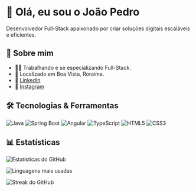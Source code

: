 # 👋 Olá, eu sou o João Pedro

Desenvolvedor Full-Stack apaixonado por criar soluções digitais escaláveis e eficientes.

## 🧠 Sobre mim

- 👨‍💻 Trabalhando e se especializando Full-Stack.
- 📍 Localizado em Boa Vista, Roraima.
- 💼 [LinkedIn](https://www.linkedin.com/in/joão-pedro-da-costa-lima-75323021b)
- 📸 [Instagram](https://www.instagram.com/joaopedro_kmd) 
## 🛠️ Tecnologias & Ferramentas

![Java](https://img.shields.io/badge/Java-007396?style=flat-square&logo=java&logoColor=white)
![Spring Boot](https://img.shields.io/badge/Spring%20Boot-6DB33F?style=flat-square&logo=springboot&logoColor=white)
![Angular](https://img.shields.io/badge/Angular-DD0031?style=flat-square&logo=angular&logoColor=white)
![TypeScript](https://img.shields.io/badge/TypeScript-007ACC?style=flat-square&logo=typescript&logoColor=white)
![HTML5](https://img.shields.io/badge/HTML5-E34F26?style=flat-square&logo=html5&logoColor=white)
![CSS3](https://img.shields.io/badge/CSS3-1572B6?style=flat-square&logo=css3&logoColor=white)

## 📊 Estatísticas

![Estatísticas do GitHub](https://github-readme-stats.vercel.app/api?username=joaopedrokmd&show_icons=true&theme=transparent)

![Linguagens mais usadas](https://github-readme-stats.vercel.app/api/top-langs/?username=joaopedrokmd&layout=compact&theme=transparent)

![Streak do GitHub](https://github-readme-streak-stats.herokuapp.com/?user=joaopedrokmd&theme=transparent)

